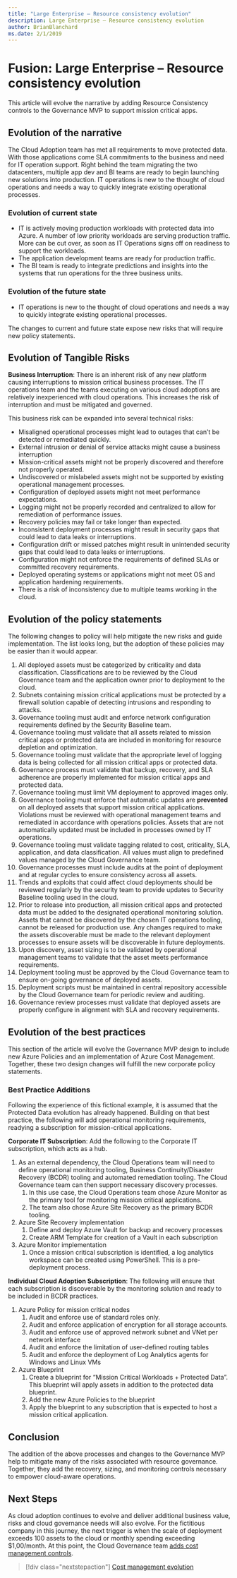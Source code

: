 ```yaml
---
title: "Large Enterprise – Resource consistency evolution"
description: Large Enterprise – Resource consistency evolution
author: BrianBlanchard
ms.date: 2/1/2019
---
```


# Fusion: Large Enterprise – Resource consistency evolution

This article will evolve the narrative by adding Resource Consistency controls to the Governance MVP to support mission critical apps.

## Evolution of the narrative

The Cloud Adoption team has met all requirements to move protected data. With those applications come SLA commitments to the business and need for IT operation support. Right behind the team migrating the two datacenters, multiple app dev and BI teams are ready to begin launching new solutions into production. IT operations is new to the thought of cloud operations and needs a way to quickly integrate existing operational processes.

### Evolution of current state

- IT is actively moving production workloads with protected data into Azure. A number of low priority workloads are serving production traffic. More can be cut over, as soon as IT Operations signs off on readiness to support the workloads.
- The application development teams are ready for production traffic.
- The BI team is ready to integrate predictions and insights into the systems that run operations for the three business units.

### Evolution of the future state

- IT operations is new to the thought of cloud operations and needs a way to quickly integrate existing operational processes.

The changes to current and future state expose new risks that will require new policy statements.

## Evolution of Tangible Risks

**Business Interruption**: There is an inherent risk of any new platform causing interruptions to mission critical business processes. The IT operations team and the teams executing on various cloud adoptions are relatively inexperienced with cloud operations. This increases the risk of interruption and must be mitigated and governed.

This business risk can be expanded into several technical risks:

- Misaligned operational processes might lead to outages that can’t be detected or remediated quickly.
- External intrusion or denial of service attacks might cause a business interruption
- Mission-critical assets might not be properly discovered and therefore not properly operated.
- Undiscovered or mislabeled assets might not be supported by existing operational management processes.
- Configuration of deployed assets might not meet performance expectations.
- Logging might not be properly recorded and centralized to allow for remediation of performance issues.
- Recovery policies may fail or take longer than expected.
- Inconsistent deployment processes might result in security gaps that could lead to data leaks or interruptions.
- Configuration drift or missed patches might result in unintended security gaps that could lead to data leaks or interruptions.
- Configuration might not enforce the requirements of defined SLAs or committed recovery requirements.
- Deployed operating systems or applications might not meet OS and application hardening requirements.
- There is a risk of inconsistency due to multiple teams working in the cloud.

## Evolution of the policy statements

The following changes to policy will help mitigate the new risks and guide implementation. The list looks long, but the adoption of these policies may be easier than it would appear.

1. All deployed assets must be categorized by criticality and data classification. Classifications are to be reviewed by the Cloud Governance team and the application owner prior to deployment to the cloud.
2. Subnets containing mission critical applications must be protected by a firewall solution capable of detecting intrusions and responding to attacks.
3. Governance tooling must audit and enforce network configuration requirements defined by the Security Baseline team.
4. Governance tooling must validate that all assets related to mission critical apps or protected data are included in monitoring for resource depletion and optimization.
5. Governance tooling must validate that the appropriate level of logging data is being collected for all mission critical apps or protected data.
6. Governance process must validate that backup, recovery, and SLA adherence are properly implemented for mission critical apps and protected data. 
7. Governance tooling must limit VM deployment to approved images only.
8. Governance tooling must enforce that automatic updates are **prevented** on all deployed assets that support mission critical applications. Violations must be reviewed with operational management teams and remediated in accordance with operations policies. Assets that are not automatically updated must be included in processes owned by IT operations.
9. Governance tooling must validate tagging related to cost, criticality, SLA, application, and data classification. All values must align to predefined values managed by the Cloud Governance team.
10. Governance processes must include audits at the point of deployment and at regular cycles to ensure consistency across all assets.
11. Trends and exploits that could affect cloud deployments should be reviewed regularly by the security team to provide updates to Security Baseline tooling used in the cloud.
12. Prior to release into production, all mission critical apps and protected data must be added to the designated operational monitoring solution. Assets that cannot be discovered by the chosen IT operations tooling, cannot be released for production use. Any changes required to make the assets discoverable must be made to the relevant deployment processes to ensure assets will be discoverable in future deployments.
13. Upon discovery, asset sizing is to be validated by operational management teams to validate that the asset meets performance requirements.
14. Deployment tooling must be approved by the Cloud Governance team to ensure on-going governance of deployed assets.
15. Deployment scripts must be maintained in central repository accessible by the Cloud Governance team for periodic review and auditing.
16. Governance review processes must validate that deployed assets are properly configure in alignment with SLA and recovery requirements.

## Evolution of the best practices

This section of the article will evolve the Governance MVP design to include new Azure Policies and an implementation of Azure Cost Management. Together, these two design changes will fulfill the new corporate policy statements.

### Best Practice Additions

Following the experience of this fictional example, it is assumed that the Protected Data evolution has already happened. Building on that best practice, the following will add operational monitoring requirements, readying a subscription for mission-critical applications.

**Corporate IT Subscription**: Add the following to the Corporate IT subscription, which acts as a hub.

1. As an external dependency, the Cloud Operations team will need to define operational monitoring tooling, Business Continuity/Disaster Recovery (BCDR) tooling and automated remediation tooling. The Cloud Governance team can then support necessary discovery processes.
    1. In this use case, the Cloud Operations team chose Azure Monitor as the primary tool for monitoring mission critical applications.
    2. The team also chose Azure Site Recovery as the primary BCDR tooling.
2. Azure Site Recovery implementation
    1. Define and deploy Azure Vault for backup and recovery processes
    2. Create ARM Template for creation of a Vault in each subscription
3. Azure Monitor implementation
    1. Once a mission critical subscription is identified, a log analytics workspace can be created using PowerShell. This is a pre-deployment process.

**Individual Cloud Adoption Subscription**: The following will ensure that each subscription is discoverable by the monitoring solution and ready to be included in BCDR practices.

1. Azure Policy for mission critical nodes
    1. Audit and enforce use of standard roles only.
    2. Audit and enforce application of encryption for all storage accounts.
    3. Audit and enforce use of approved network subnet and VNet per network interface
    4. Audit and enforce the limitation of user-defined routing tables
    5. Audit and enforce the deployment of Log Analytics agents for Windows and Linux VMs
2. Azure Blueprint
    1. Create a blueprint for “Mission Critical Workloads + Protected Data”. This blueprint will apply assets in addition to the protected data blueprint. 
    2. Add the new Azure Policies to the blueprint
    3. Apply the blueprint to any subscription that is expected to host a mission critical application. 

## Conclusion

The addition of the above processes and changes to the Governance MVP help to mitigate many of the risks associated with resource governance. Together, they add the recovery, sizing, and monitoring controls necessary to empower cloud-aware operations.

## Next Steps

As cloud adoption continues to evolve and deliver additional business value, risks and cloud governance needs will also evolve. For the fictitious company in this journey, the next trigger is when the scale of deployment exceeds 100 assets to the cloud or monthly spending exceeding $1,00/month. At this point, the Cloud Governance team [adds cost management controls](./cost-control.md).

> [!div class="nextstepaction"]
> [Cost management evolution](./cost-control.md)
